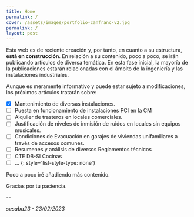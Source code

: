 ```yaml
---
title: Home
permalink: /
cover: /assets/images/portfolio-canfranc-v2.jpg
permalink: /
layout: post
---
```


Esta web es de reciente creación y, por tanto, en cuanto a su estructura, **está en construcción**.
En relación a su contenido, poco a poco, se irán publicando artículos de diversa temática.
En esta fase inicial, la mayoría de la publicaciones estarán relacionadas con el ámbito
de la ingeniería y las instalaciones industriales.

Aunque es meramente informativo y puede estar sujeto a modificaciones, los próximos
artículos tratarán sobre:

- [x] Mantenimiento de diversas instalaciones.
- [ ] Puesta en funcionamiento de instalaciones PCI en la CM
- [ ] Alquiler de trasteros en locales comerciales.
- [ ] Justificación de niveles de inmisión de ruidos en locales sin equipos musicales.
- [ ] Condiciones de Evacuación en garajes de viviendas unifamiliares a través de accesos comunes.
- [ ] Resumenes y análisis de diversos Reglamentos técnicos
- [ ] CTE DB-SI Cocinas
- [ ] ...
{: style='list-style-type: none'}

Poco a poco iré añadiendo más contenido.

Gracias por tu paciencia.

--

*sesaba23 - 23/02/2023*